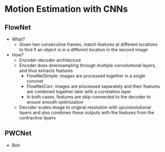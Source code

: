 # Motion Estimation with CNNs

## FlowNet

- What?
  - Given two consecutive frames, match features at different locations to find if an object is in a different location in the second image
- How?
  - Encoder-decoder architecture
  - Encoder does downsampling through multiple convolutional layers, and thus extracts features
    - FlowNetSimple: images are processed together in a single convnet
    - FlowNetCorr: images are processed separately and their features are combined together later with a correlation layer
    - In both cases, features are skip-connected to the decoder to ensure smooth optimization
  - Decoder scales image to original resolution with upconvolutional layers and also combines these outputs with the features from the contractive layers

## PWCNet

- Boh
